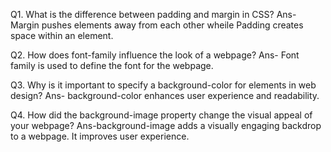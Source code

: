 Q1. What is the difference between padding and margin in CSS?
Ans- Margin pushes elements away from each other wheile Padding creates space within an element.

Q2. How does font-family influence the look of a webpage?
Ans- Font family is used to define the font for the webpage.

Q3. Why is it important to specify a background-color for elements in web design?
Ans- background-color enhances user experience and readability.

Q4. How did the background-image property change the visual appeal of your webpage?
Ans-background-image adds a visually engaging backdrop to a webpage. It improves user experience.
